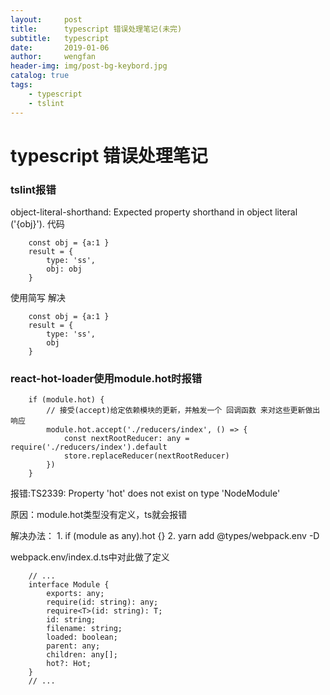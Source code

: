 ```yaml
---
layout:     post
title:      typescript 错误处理笔记(未完)
subtitle:   typescript
date:       2019-01-06
author:     wengfan
header-img: img/post-bg-keybord.jpg
catalog: true
tags:
    - typescript
    - tslint
---
```


# typescript 错误处理笔记

### tslint报错
object-literal-shorthand: Expected property shorthand in object literal ('{obj}').
代码
```
    const obj = {a:1 }
    result = {
        type: 'ss',
        obj: obj
    }
```
使用简写
解决
```
    const obj = {a:1 }
    result = {
        type: 'ss',
        obj
    }
```

### react-hot-loader使用module.hot时报错
```
    if (module.hot) {
        // 接受(accept)给定依赖模块的更新，并触发一个 回调函数 来对这些更新做出响应
        module.hot.accept('./reducers/index', () => {
            const nextRootReducer: any = require('./reducers/index').default
            store.replaceReducer(nextRootReducer)
        })
    }
```
报错:TS2339: Property 'hot' does not exist on type 'NodeModule'

原因：module.hot类型没有定义，ts就会报错

解决办法：
    1. if (module as any).hot {}
    2. yarn add @types/webpack.env -D
   
webpack.env/index.d.ts中对此做了定义
```
    // ...
    interface Module {
        exports: any;
        require(id: string): any;
        require<T>(id: string): T;
        id: string;
        filename: string;
        loaded: boolean;
        parent: any;
        children: any[];
        hot?: Hot;
    }
    // ...
```